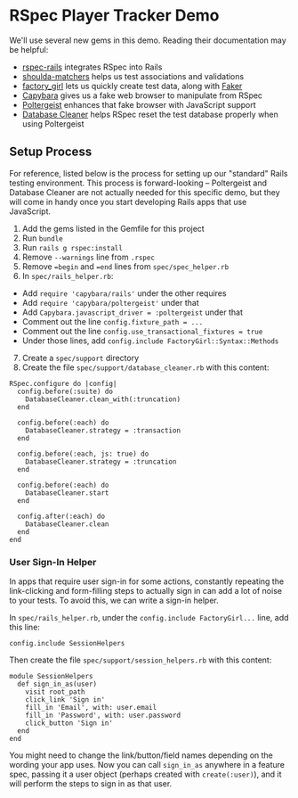 # RSpec Player Tracker Demo

We'll use several new gems in this demo. Reading their documentation may be helpful:

* [rspec-rails](https://github.com/rspec/rspec-rails) integrates RSpec into Rails
* [shoulda-matchers](https://github.com/thoughtbot/shoulda-matchers) helps us test associations and validations
* [factory_girl](https://github.com/thoughtbot/factory_girl) lets us quickly create test data, along with [Faker](https://github.com/stympy/faker)
* [Capybara](https://github.com/jnicklas/capybara) gives us a fake web browser to manipulate from RSpec
* [Poltergeist](https://github.com/teampoltergeist/poltergeist) enhances that fake browser with JavaScript support
* [Database Cleaner](https://github.com/DatabaseCleaner/database_cleaner) helps RSpec reset the test database properly when using Poltergeist

## Setup Process

For reference, listed below is the process for setting up our "standard" Rails testing environment. This process is forward-looking &ndash; Poltergeist and Database Cleaner are not actually needed for this specific demo, but they will come in handy once you start developing Rails apps that use JavaScript.

1. Add the gems listed in the Gemfile for this project
2. Run `bundle`
3. Run `rails g rspec:install`
4. Remove `--warnings` line from `.rspec`
5. Remove `=begin` and `=end` lines from `spec/spec_helper.rb`
6. In `spec/rails_helper.rb`:
  * Add `require 'capybara/rails'` under the other requires
  * Add `require 'capybara/poltergeist'` under that
  * Add `Capybara.javascript_driver = :poltergeist` under that
  * Comment out the line `config.fixture_path = ...`
  * Comment out the line `config.use_transactional_fixtures = true`
  * Under those lines, add `config.include FactoryGirl::Syntax::Methods`
7. Create a `spec/support` directory
8. Create the file `spec/support/database_cleaner.rb` with this content:

```
RSpec.configure do |config|
  config.before(:suite) do
    DatabaseCleaner.clean_with(:truncation)
  end

  config.before(:each) do
    DatabaseCleaner.strategy = :transaction
  end

  config.before(:each, js: true) do
    DatabaseCleaner.strategy = :truncation
  end

  config.before(:each) do
    DatabaseCleaner.start
  end

  config.after(:each) do
    DatabaseCleaner.clean
  end
end
```

### User Sign-In Helper

In apps that require user sign-in for some actions, constantly repeating the link-clicking and form-filling steps to actually sign in can add a lot of noise to your tests. To avoid this, we can write a sign-in helper.

In `spec/rails_helper.rb`, under the `config.include FactoryGirl...` line, add this line:

```
config.include SessionHelpers
```

Then create the file `spec/support/session_helpers.rb` with this content:

```
module SessionHelpers
  def sign_in_as(user)
    visit root_path
    click_link 'Sign in'
    fill_in 'Email', with: user.email
    fill_in 'Password', with: user.password
    click_button 'Sign in'
  end
end
```

You might need to change the link/button/field names depending on the wording your app uses. Now you can call `sign_in_as` anywhere in a feature spec, passing it a user object (perhaps created with `create(:user)`), and it will perform the steps to sign in as that user.
